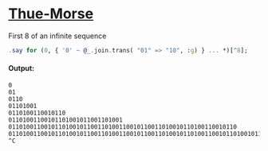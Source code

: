 [1]: https://rosettacode.org/wiki/Thue-Morse

# [Thue-Morse][1]

First 8 of an infinite sequence

```raku
.say for (0, { '0' ~ @_.join.trans( "01" => "10", :g) } ... *)[^8];
```

#### Output:
```
0
01
0110
01101001
0110100110010110
01101001100101101001011001101001
0110100110010110100101100110100110010110011010010110100110010110
01101001100101101001011001101001100101100110100101101001100101101001011001101001011010011001011001101001100101101001011001101001
^C
```